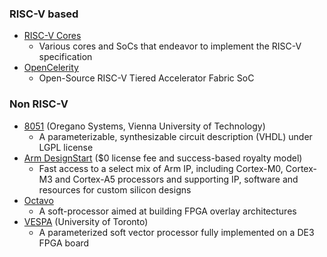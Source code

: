 ### RISC-V based
 - [RISC-V Cores](https://riscv.org/risc-v-cores/)
   - Various cores and SoCs that endeavor to implement the RISC-V specification
 - [OpenCelerity](http://opencelerity.org/)
   - Open-Source RISC-V Tiered Accelerator Fabric SoC

### Non RISC-V
 - [8051](https://www.oreganosystems.at/products/ip-cores/8051-ip-core) (Oregano Systems, Vienna University of Technology)
   - A parameterizable, synthesizable circuit description (VHDL) under LGPL license
 - [Arm DesignStart](https://developer.arm.com/ip-products/designstart) ($0 license fee and success-based royalty model)
   - Fast access to a select mix of Arm IP, including Cortex-M0, Cortex-M3 and Cortex-A5 processors and supporting IP, software and resources for custom silicon designs
 - [Octavo](http://fpgacpu.ca/octavo/)
   - A soft-processor aimed at building FPGA overlay architectures
 - [VESPA](http://www.eecg.toronto.edu/VESPA/) (University of Toronto)
   - A parameterized soft vector processor fully implemented on a DE3 FPGA board
